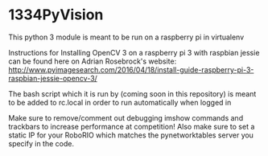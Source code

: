 # 1334PyVision
This python 3 module is meant to be run on a raspberry pi in virtualenv

Instructions for Installing OpenCV 3 on a raspberry pi 3 with raspbian jessie can be found here on Adrian Rosebrock's website:
http://www.pyimagesearch.com/2016/04/18/install-guide-raspberry-pi-3-raspbian-jessie-opencv-3/

The bash script which it is run by (coming soon in this repository) is meant to be added to rc.local in order to run automatically when logged in

Make sure to remove/comment out debugging imshow commands and trackbars to increase performance at competition! Also make sure to set a static IP for your RoboRIO which matches the pynetworktables server you specify in the code.
